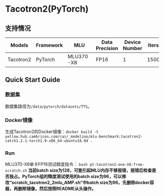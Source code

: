 # Tacotron2(PyTorch)
## 支持情况

Models  | Framework  | MLU | Data Precision  | Device Number | Iters  | Accuracy
----- | ----- | ----- | ----- | ----- | ----- | ----- |
Tacotron2  | PyTorch  | MLU370-X8   | FP16  | 1  | 1500  | train_loss=0.287

## Quick Start Guide
### 数据集
数据集路径为`/data/pytorch/datasets/TTS`。
### Docker镜像
生成Tacotron2的Docker镜像：`docker build -t yellow.hub.cambricon.com/cair_modelzoo/mlu-benchmark:tacotron2-catch1.2.1-torch1.9-x86_64-ubuntu18.04 .`
### Run
MLU370-X8单卡FP16测试精度指令：
`bash pt-tacotron2-one-X8-from-scratch.sh`
**当前batch size为128，可能引起MLU内存不够报错，报错后检查是否独占。PyTorch组的精度测试使用的batch size为96，可以修改“scratch_tacotron2_2mlu_AMP.sh”中batch size为96，先删除docker容器，再删除镜像，然后按照README从头操作。**